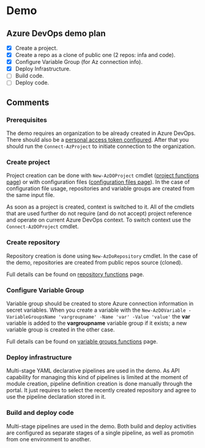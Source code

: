 # Demo 
## Azure DevOps demo plan
- [x] Create a project.
- [x] Create a repo as a clone of public one (2 repos: infa and code).
- [x] Configure Variable Group (for Az connection info).
- [x] Deploy Infrastructure.
- [ ] Build code.
- [ ] Deploy code.

## Comments
### Prerequisites
The demo requires an organization to be already created in Azure DevOps. There should also be a [personal access token configured](https://docs.microsoft.com/en-us/azure/devops/organizations/accounts/use-personal-access-tokens-to-authenticate). After that you should run the `Connect-AzProject` to initiate connection to the organization.

### Create project
Project creation can be done with `New-AzDOProject` cmdlet ([project functions page](/Doc/projectFunctions.md)) or with configuration files ([configuration files page](/Doc/config.md)). In the case of configuration file usage, repositories and variable groups are created from the same input file.

As soon as a project is created, context is switched to it. All of the cmdlets that are used further do not require (and do not accept) project reference and operate on current Azure DevOps context. To switch context use the `Connect-AzDOProject` cmdlet.

### Create repository
Repository creation is done using `New-AzDoRepository` cmdlet. In the case of the demo, repositories are created from public repos source (cloned).

Full details can be found on [repository functions](/Doc/repoFunctions.md) page.

### Configure Variable Group
Variable group should be created to store Azure connection information in secret variables. When you create a variable with the `New-AzDOVariable -VariableGroupsName 'vargroupname' -Name 'var' -Value 'value'` the **var** variable is added to the **vargroupname** variable group if it exists; a new variable group is created in the other case.

Full details can be found on [variable groups functions](/Doc/varFunctions.md) page.

### Deploy infrastructure
Multi-stage YAML declarative pipelines are used in the demo. As API capability for managing this kind of pipelines is limited at the moment of module creation, pipeline definition creation is done manually through the portal. It just requires to select the recently created repository and agree to use the pipeline declaration stored in it.

### Build and deploy code
Multi-stage pipelines are used in the demo. Both build and deploy activities are configured as separate stages of a single pipeline, as well as promotin from one environment to another. 
